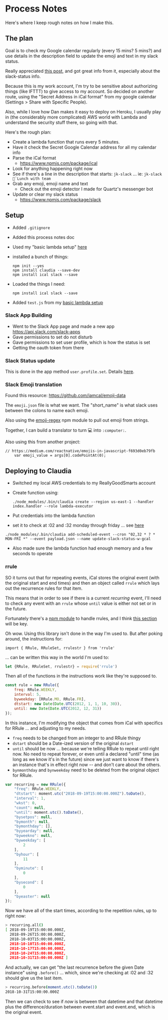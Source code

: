 # Process Notes

Here's where I keep rough notes on how I make this.


## The plan

Goal is to check my Google calendar regularly (every 15 mins? 5 mins?) and use details in the description field to update the emoji and text in my slack status. 

Really appreciated [this post](https://medium.com/@bjork24/syncing-your-slack-status-with-google-calendar-because-nothing-is-sacred-anymore-3032bd171770), and got great info from it, especially about the slack-status info.

Because this is my work account, I'm try to be sensitive about authorizing things (like IFTTT) to give access to my account. So decided on another route, using the "Secret Address in iCal format" from my google calendar (Settings > Share with Specific People).

Also, while I love how Dan makes it easy to deploy on Heroku, I usually play in (the considerably more complicated) AWS world with Lambda and understand the security stuff there, so going with that.

Here's the rough plan:

- Create a lambda function that runs every 5 minutes.
- Have it check the Secret Google Calendar address for all my calendar info
- Parse the iCal format
    - https://www.npmjs.com/package/ical
- Look for anything happening right now
- See if there's a line in the description that starts: `jk-slack` ... ie: ```jk-slack 🌮`Lunch with team```
- Grab any emoji, emoji name and text
    - Check out the emoji detector I made for Quartz's messenger bot
- Update or clear my slack status
    - https://www.npmjs.com/package/slack

## Setup

- Added `.gitignore`
- Added this process notes doc
- Used my "basic lambda setup" [here](https://github.com/jkeefe/basic-lambda-setup)
- installed a bunch of things:
    ```
    npm init --yes
    npm install claudia --save-dev
    npm install ical slack --save
    ```
    
- Loaded the things I need:

    ```
    npm install ical slack --save
    ```
- Added `test.js` from my [basic lambda setup](https://github.com/jkeefe/basic-lambda-setup)
    
    
### Slack App Building

- Went to the Slack App page and made a new app https://api.slack.com/slack-apps
- Gave permissions to set do not disturb
- Gave permissions to set user profile, which is how the status is set
- Getting the oauth token from there


### Slack Status update

This is done in the app method `user.profile.set`. Details [here](https://api.slack.com/methods/users.profile.set). 
    
    
    
### Slack Emoji translation

Found this resource: https://github.com/iamcal/emoji-data

The `emoji.json` file is what we want. The "short_name" is what slack uses between the colons to name each emoji.

Also using the [emoji-regex](https://github.com/mathiasbynens/emoji-regex) npm module to pull out emoji from strings.

Together, I can build a translator to turn 💻  into `:computer:`.

Also using this from another project:

```
// https://medium.com/reactnative/emojis-in-javascript-f693d0eb79fb
    var emoji_value = args[0].codePointAt(0);
```
    
## Deploying to Claudia

- Switched my local AWS credentials to my ReallyGoodSmarts account
- Create function using:
    ```
    ./node_modules/.bin/claudia create --region us-east-1 --handler index.handler --role lambda-executor
    ```
- Put credentials into the lambda function

- set it to check at :02 and :32 monday through friday ... see [here](https://github.com/claudiajs/claudia/blob/master/docs/add-scheduled-event.md)

```
./node_modules/.bin/claudia add-scheduled-event --cron "02,32 * ? * MON-FRI *" --event payload.json --name update-slack-status-w-gcal
```

- Also made sure the lambda function had enough memory and a few seconds to operate

    
### rrule

SO it turns out that for repeating events, iCal stores the original event (with the original start and end times) and then an object called `rrule` which lays out the recurrence rules for that item. 

This means that in order to see if there is a current _recurring_ event, I'll need to check any event with an `rrule` whose `until` value is either not set or in the future.

Fortunately there's a [npm module](https://github.com/jakubroztocil/rrule) to handle rrules, and I think [this section](https://github.com/jakubroztocil/rrule#rruleprototypebeforedt-incfalse) will be key.

Oh wow. Using this library isn't done in the way I'm used to. But after poking around, the instructions for:

```
import { RRule, RRuleSet, rrulestr } from 'rrule'
```

... can be written this way in the world I'm used to:

```javascript
let {RRule, RRuleSet, rrulestr} = require('rrule')
```

Then all of the functions in the instructions work like they're supposed to.

```javascript
const rule = new RRule({
    freq: RRule.WEEKLY,
    interval: 5,
    byweekday: [RRule.MO, RRule.FR],
    dtstart: new Date(Date.UTC(2012, 1, 1, 10, 30)),
    until: new Date(Date.UTC(2012, 12, 31))
});
```

In this instance, I'm modifying the object that comes from iCal with specifics for RRule ... and adjusting to my needs.

- `freq` needs to be changed from an integer to and RRule thingy
- `dstart` should be a Date-ized version of the original `dstart`
- `until` should be now ... because we're telling RRule to repeat until right now. No need to repeat forever, or even until a declared "until" time (as long as we know it's in the future) since we just want to know if there's an instance that's in effect right now -- and don't care about the others.
- `bynmonthday` and `bynweekday` need to be deleted from the original object for RRule.

```javascript
var recurring = new RRule({
    "freq": RRule.WEEKLY,
    "dtstart": moment.utc("2018-09-19T15:00:00.000Z").toDate(),
    "interval": 1,
    "wkst": 0,
    "count": null,
    "until": moment.utc().toDate(),
    "bysetpos": null,
    "bymonth": null,
    "bymonthday": [],
    "byyearday": null,
    "byweekno": null,
    "byweekday": [
        2
    ],
    "byhour": [
        11
    ],
    "byminute": [
        0
    ],
    "bysecond": [
        0
    ],
    "byeaster": null
});
```

Now we have all of the start times, according to the repetition rules, up to right now:

```bash
> recurring.all()
[ 2018-09-19T15:00:00.000Z,
  2018-09-26T15:00:00.000Z,
  2018-10-03T15:00:00.000Z,
  2018-10-10T15:00:00.000Z,
  2018-10-17T15:00:00.000Z,
  2018-10-24T15:00:00.000Z,
  2018-10-31T15:00:00.000Z ]
```

And actually, we can get "the last recurrence before the given Date instance" using `.before()` ... which, since we're checking at :02 and :32 should give us the last item.

```bash
> recurring.before(moment.utc().toDate())
2018-10-31T15:00:00.000Z
```

Then we can check to see if _now_ is between that datetime and that datetime plus the difference/duration between event.start and event.end, which is the original event.

